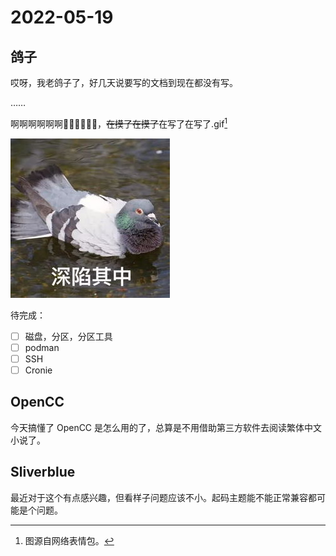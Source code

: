# 2022-05-19

## 鸽子

哎呀，我老鸽子了，好几天说要写的文档到现在都没有写。

……

啊啊啊啊啊啊🤣🤣🤣🤣🤣🤣，<del>在摸了在摸了</del>在写了在写了.gif[^1]

![image](./images/gezi.jpeg)

待完成：

- [ ] 磁盘，分区，分区工具
- [ ] podman
- [ ] SSH
- [ ] Cronie

## OpenCC

今天搞懂了 OpenCC 是怎么用的了，总算是不用借助第三方软件去阅读繁体中文小说了。

## Sliverblue

最近对于这个有点感兴趣，但看样子问题应该不小。起码主题能不能正常兼容都可能是个问题。

[^1]: 图源自网络表情包。